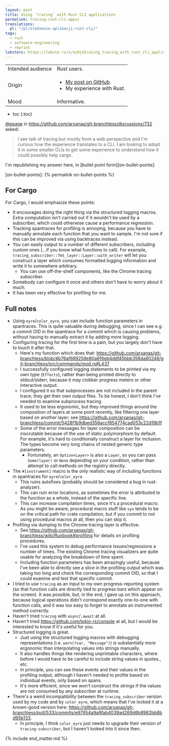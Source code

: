 ```yaml
---
layout: post
title: Using `tracing` with Rust CLI applications
permalink: tracing-rust-cli-apps/
translations:
  pl: "/pl/śledzenie-aplikacji-rust-cli/"
tags:
  - rust
  - software-engineering
  - reprint
lobsters: https://lobste.rs/s/ox9je5/using_tracing_with_rust_cli_applications
---
```


<div class="publication-notes">
  <table>
    <tr>
      <td>Intended audience</td>
      <td>Rust users.</td>
    </tr>
    <tr>
      <td>Origin</td>
      <td><ul>
        <li><a href="https://github.com/arxanas/git-branchless/discussions/732">My post on GitHub</a>.</li>
        <li>My experience with Rust.</li>
      </ul></td>
    </tr>
    <tr>
      <td>Mood</td>
      <td>Informative.</td>
    </tr>
  </table>
</div>

 * toc
{:toc}

[@epage](https://github.com/epage) in <https://github.com/arxanas/git-branchless/discussions/732> asked:

> I see talk of tracing but mostly from a web perspective and I'm curious how the experience translates to a CLI. I am looking to adopt it in some smaller CLIs to get some experience to understand how it could possibly help cargo.

I'm republishing my answer here, in [bullet point form][on-bullet-points]:

  [on-bullet-points]: {% permalink on-bullet-points %}

## For Cargo

For Cargo, I would emphasize these points:

- It encourages doing the right thing via the structured logging macros. Extra computation isn't carried out if it wouldn't be used by a subscriber, which could otherwise cause a performance regression.
- Tracking spantraces for profiling is annoying, because you have to manually annotate each function that you want to sample. I'm not sure if this can be improved via using backtraces instead.
- You can easily output to a number of different subscribers, including custom ones (...if you know what functions to call). For example, `tracing_subscriber::fmt_layer::Layer::with_writer` will let you construct a layer which consumes formatted logging information and write it to somewhere arbitrary.
  - You can use off-the-shelf components, like the Chrome tracing subscriber.
- Somebody can configure it once and others don't have to worry about it much.
- It has been very effective for profiling for me.

## Full notes

- Using `eyre`/`color_eyre`, you can include function parameters in spantraces. This is quite valuable during debugging, since I can see e.g. a commit OID in the spantrace for a commit which is causing problems, without having to manually extract it by adding more logging.
- Configuring tracing for the first time is a pain, but you largely don't have to touch it after that.
  - Here's my function which does that: <https://github.com/arxanas/git-branchless/blob/4b76af669258e80a6f6eb4ddf45bbb358da80248/git-branchless/src/commands/mod.rs#L437>
  - I successfully configured logging statements to be printed via my own type (`Effects`), rather than being printed directly to stdout/stderr, because it may clobber progress meters or other interactive output.
  - I configured it so that subprocesses are not included in the parent trace; they get their own output files. To be honest, I don't think I've needed to examine subprocess tracing.
  - It used to be less ergonomic, but they improved things around the composition of layers at some point recently, like filtering one layer based on another layer; see <https://github.com/arxanas/git-branchless/commit/5428f1b9dbed356accf854774cad053c22d19b1f>
  - Some of the error messages for layer composition can be inscrutable because of the use of static polymorphism by default. For example, it's hard to conditionally construct a layer for inclusion. The types become very long chains of nested generic type parameters.
    - Fortunately, an `Option<Layer>` is also a `Layer`, so you can pass `Some(layer)` or `None` depending on your condition, rather than attempt to call methods on the registry directly.
- The `#[instrument]` macro is the only realistic way of including functions in spantraces for `eyre`/`color_eyre`.
  - This ruins autofixes (probably should be considered a bug in rust-analyzer).
  - This can ruin error locations, as sometimes the error is attributed to the function as a whole, instead of the specific line.
  - This can increase compilation times, since it's a procedural macro. As you might be aware, procedural macro stuff like `syn` tends to be on the critical path for crate compilation, but if you commit to not using procedural macros at all, then you can skip it.
- Profiling via dumping to the Chrome tracing layer is effective.
  - See <https://github.com/arxanas/git-branchless/wiki/Runbook#profiling> for details on profiling procedures.
  - I've used this system to debug performance issues/regressions a number of times. The existing Chrome tracing visualizers are quite usable for analyzing the breakdown of time spent.
  - Including function parameters has been amazingly useful, because I've been able to directly see a slice in the profiling output which was taking too long and check the corresponding commit OID, so that I could examine and test that specific commit.
- I tried to use `tracing` as an input to my own progress-reporting system (so that function calls are directly tied to progress bars which appear on the screen). It was possible, but, in the end, I gave up on this approach, because logical operations didn't correspond exactly one-to-one with function calls, and it was too easy to forget to annotate an instrumented method correctly.
- Haven't tried `tracing` with `async`/`.await` at all.
- Haven't tried <https://github.com/tokio-rs/console> at all, but I would be interested to know if it's useful for you.
- Structured logging is great.
  - Just using the structured logging macros with debugging representations (i.e. `warn(?var, "Message")`) is substantially more ergonomic than interpolating values into strings manually.
  - It also handles things like rendering unprintable characters, where before I would have to be careful to include string values in quotes., etc.
  - In principle, you can see these events and their values in the profiling output, although I haven't needed to profile based on individual events, only based on spans.
  - It's more efficient, since we won't construct the strings if the values are not consumed by any subscriber at runtime.
- There's a weird incompatibility between the `tracing_subscriber` version used by my code and by `color_eyre`, which means that I've locked it at a known-good version here: <https://github.com/arxanas/git-branchless/pull/533/commits/e97954a9a9fab4039ad269d6b8982bb8bd95b133>.
  - In principle, I think `color_eyre` just needs to upgrade their version of `tracing-subscriber`, but I haven't looked into it since then.

{% include end_matter.md %}
